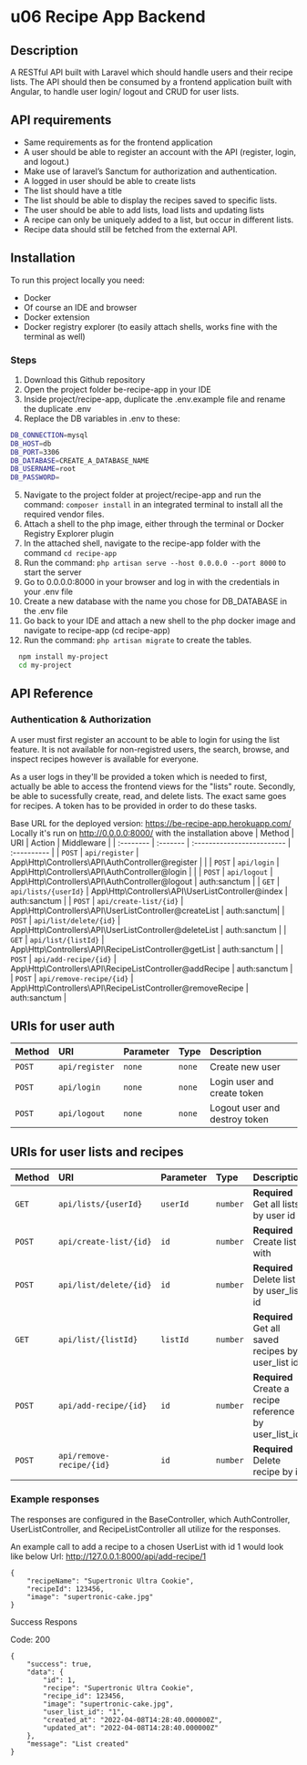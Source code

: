 
# u06 Recipe App Backend

## Description

A RESTful API built with Laravel which should handle users and their recipe lists. The API should then be consumed by a frontend application built with Angular, to handle user login/ logout and CRUD for user lists.

## API requirements
- Same requirements as for the frontend application
- A user should be able to register an account with the API (register, login, and logout.)
- Make use of laravel’s Sanctum for authorization and authentication.
- A logged in user should be able to create lists
- The list should have a title
- The list should be able to display the recipes saved to specific lists.
- The user should be able to add lists, load lists and updating lists
- A recipe can only be uniquely added to a list, but occur in different lists.
- Recipe data should still be fetched from the external API.






## Installation

To run this project locally you need:
- Docker
- Of course an IDE and browser
- Docker extension
- Docker registry explorer (to easily attach shells, works fine with the terminal as well)

### Steps
1. Download this Github repository
2. Open the project folder be-recipe-app in your IDE
3. Inside project/recipe-app, duplicate the .env.example file and rename the duplicate .env
4. Replace the DB variables in .env to these:
```bash
DB_CONNECTION=mysql
DB_HOST=db
DB_PORT=3306
DB_DATABASE=CREATE_A_DATABASE_NAME
DB_USERNAME=root
DB_PASSWORD=
```
5. Navigate to the project folder at project/recipe-app and run the command: ```composer install``` in an integrated terminal to install all the required vendor files.
6. Attach a shell to the php image, either through the terminal or Docker Registry Explorer plugin
7. In the attached shell, navigate to the recipe-app folder with the command ```cd recipe-app```
8. Run the command: ```php artisan serve --host 0.0.0.0 --port 8000``` to start the server
9. Go to 0.0.0.0:8000 in your browser and log in with the credentials in your .env file
10. Create a new database with the name you chose for DB_DATABASE in the .env file
11. Go back to your IDE and attach a new shell to the php docker image and navigate to recipe-app (cd recipe-app)
12. Run the command: ```php artisan migrate``` to create the tables.

```bash
  npm install my-project
  cd my-project
```

## API Reference

### Authentication & Authorization
A user must first register an account to be able to login for using the list feature.
It is not available for non-registred users, the search, browse, and inspect recipes however is available for everyone.

As a user logs in they'll be provided a token which is needed to first, actually be able to access
the frontend views for the "lists" route. Secondly, be able to sucessfully create, read, and delete lists.
The exact same goes for recipes. A token has to be provided in order to do these tasks.


Base URL for the deployed version: https://be-recipe-app.herokuapp.com/
Locally it's run on http://0.0.0.0:8000/ with the installation above
| Method | URI     | Action                | Middleware |
| :-------- | :------- | :------------------------- | :---------- |
| `POST` | `api/register` | App\Http\Controllers\API\AuthController@register |          |
| `POST` | `api/login` | App\Http\Controllers\API\AuthController@login |          |
| `POST` | `api/logout` | App\Http\Controllers\API\AuthController@logout | auth:sanctum |
| `GET` | `api/lists/{userId}` | App\Http\Controllers\API\UserListController@index | auth:sanctum |
| `POST` | `api/create-list/{id}` | App\Http\Controllers\API\UserListController@createList | auth:sanctum|
| `POST` | `api/list/delete/{id}` | App\Http\Controllers\API\UserListController@deleteList | auth:sanctum |
| `GET` | `api/list/{listId}` | App\Http\Controllers\API\RecipeListController@getList | auth:sanctum |
| `POST` | `api/add-recipe/{id}` | App\Http\Controllers\API\RecipeListController@addRecipe | auth:sanctum |
| `POST` | `api/remove-recipe/{id}` | App\Http\Controllers\API\RecipeListController@removeRecipe | auth:sanctum |

## URIs for user auth

| Method | URI | Parameter    | Type                      | Description |
| :-------- | :-------- | :------- | :-------------------------------- | :--------- |
| `POST`      | `api/register` | `none` | `none` | Create new user |
| `POST`      | `api/login` | `none` | `none` | Login user and create token |
| `POST`      | `api/logout` | `none` | `none` | Logout user and destroy token |

## URIs for user lists and recipes

| Method | URI | Parameter    | Type                      | Description |
| :-------- | :-------- | :------- | :-------------------------------- | :--------- |
| `GET`      | `api/lists/{userId}` | `userId` | `number` | **Required** Get all lists by user id |
| `POST`      | `api/create-list/{id}` | `id` | `number` | **Required** Create list with |
| `POST`      | `api/list/delete/{id}` | `id` | `number` | **Required** Delete list by user_list id |
| `GET`      | `api/list/{listId}` | `listId` | `number` | **Required** Get all saved recipes by user_list id |
| `POST`      | `api/add-recipe/{id}` | `id` | `number` | **Required** Create a recipe reference by user_list_id |
| `POST`      | `api/remove-recipe/{id}` | `id` | `number` | **Required** Delete recipe by id |


### Example responses

The responses are configured in the BaseController, which AuthController, UserListController, and RecipeListController all utilize for the responses.

An example call to add a recipe to a chosen UserList with id 1 would look like below
Url: http://127.0.0.1:8000/api/add-recipe/1
```
{
	"recipeName": "Supertronic Ultra Cookie",
	"recipeId": 123456,
	"image": "supertronic-cake.jpg"
}
```
Success Respons

Code: 200

```
{
	"success": true,
	"data": {
		"id": 1,
		"recipe": "Supertronic Ultra Cookie",
		"recipe_id": 123456,
		"image": "supertronic-cake.jpg",
		"user_list_id": "1",
		"created_at": "2022-04-08T14:28:40.000000Z",
		"updated_at": "2022-04-08T14:28:40.000000Z"
	},
	"message": "List created"
}
```
